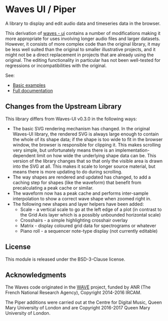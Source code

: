 # Waves UI / Piper

A library to display and edit audio data and timeseries data in the browser.

This derivation of [waves - ui](https://github.com/wavesjs/waves-ui)
contains a number of modifications making it more appropriate for uses
involving longer audio files and larger datasets. However, it consists
of more complex code than the original library, it may be less well
suited than the original to smaller illustrative projects, and it
might not be a direct replacement in projects that are already using
the original. The editing functionality in particular has not been
well-tested for regressions or incompatibilities with the original.

See:

- [Basic examples](http://piper-audio.github.io/waves-ui-piper/manual/example/examples.html)
- [Full documentation](http://piper-audio.github.io/waves-ui-piper/)

## Changes from the Upstream Library

This library differs from Waves-UI v0.3.0 in the following ways:

* The basic SVG rendering mechanism has changed. In the original
  Waves-UI library, the rendered SVG is always large enough to contain
  the whole of its shape data; if the shape is too wide to fit in the
  browser window, the browser is responsible for clipping it. This
  makes scrolling very simple, but unfortunately means there is an
  implementation-dependent limit on how wide the underlying shape data
  can be. This version of the library changes that so that only the
  visible area is drawn into the SVG at all. This makes it scale to
  longer source material, but means there is more updating to do
  during scrolling.
* The way shapes are rendered and updated has changed, to add a
  caching step for shapes (like the waveform) that benefit from
  precalculating a peak cache or similar.
* The waveform now has a peak cache and performs inter-sample
  interpolation to show a correct wave shape when zoomed right in.
* The following new shapes and layer helpers have been added:
    - Scale - a vertical scale to go at the left edge of a plot (in
      contrast to the Grid Axis layer which is a possibly unbounded
      horizontal scale)
    - Crosshairs - a simple highlighting crosshair overlay
    - Matrix - display coloured grid data for spectrograms or whatever
    - Piano roll - a sequencer note-type display (not currently editable)

## License

This module is released under the BSD-3-Clause license.

## Acknowledgments

The Waves code originated in the [WAVE](http://wave.ircam.fr) project,
funded by ANR (The French National Research Agency), Copyright
2014-2016 IRCAM.

The Piper additions were carried out at the Centre for Digital Music,
Queen Mary University of London and are Copyright 2016-2017 Queen Mary
University of London.

